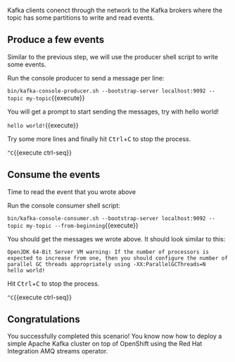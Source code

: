 Kafka clients conenct through the network to the Kafka brokers where the topic has some partitions to write and read events.

## Produce a few events

Similar to the previous step, we will use the producer shell script to write some events.

Run the console producer to send a message per line:

`bin/kafka-console-producer.sh --bootstrap-server localhost:9092 --topic my-topic`{{execute}}

You will get a prompt to start sending the messages, try with hello world!

`hello world!`{{execute}}

Try some more lines and finally hit <kbd>Ctrl</kbd>+<kbd>C</kbd> to stop the process.

`^C`{{execute ctrl-seq}}

## Consume the events

Time to read the event that you wrote above

Run the console consumer shell script:

`bin/kafka-console-consumer.sh --bootstrap-server localhost:9092 --topic my-topic --from-beginning`{{execute}}

You should get the messages we wrote above. It should look similar to this:

```
OpenJDK 64-Bit Server VM warning: If the number of processors is expected to increase from one, then you should configure the number of parallel GC threads appropriately using -XX:ParallelGCThreads=N
hello world!
```

Hit <kbd>Ctrl</kbd>+<kbd>C</kbd> to stop the process.

`^C`{{execute ctrl-seq}}

## Congratulations

You successfully completed this scenario! You know now how to deploy a simple Apache Kafka cluster on top of OpenShift using the Red Hat Integration AMQ streams operator.

